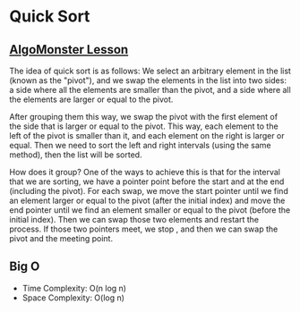 # Quick Sort

## [AlgoMonster Lesson](https://algo.monster/problems/advanced_sorting)

The idea of quick sort is as follows: We select an arbitrary element in the list (known as the "pivot"), and we swap the elements in the list into two sides: a side where all the elements are smaller than the pivot, and a side where all the elements are larger or equal to the pivot.

After grouping them this way, we swap the pivot with the first element of the side that is larger or equal to the pivot. This way, each element to the left of the pivot is smaller than it, and each element on the right is larger or equal. Then we need to sort the left and right intervals (using the same method), then the list will be sorted.

How does it group? One of the ways to achieve this is that for the interval that we are sorting, we have a pointer point before the start and at the end (including the pivot). For each swap, we move the start pointer until we find an element larger or equal to the pivot (after the initial index) and move the end pointer until we find an element smaller or equal to the pivot (before the initial index). Then we can swap those two elements and restart the process. If those two pointers meet, we stop , and then we can swap the pivot and the meeting point.

## Big O

- Time Complexity: O(n log n)
- Space Complexity: O(log n)
